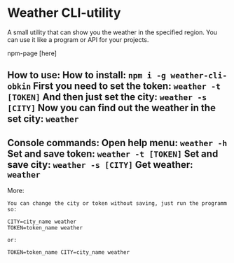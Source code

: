 # Weather CLI-utility

A small utility that can show you the weather in the specified region.
You can use it like a program or API for your projects.

npm-page [here]

How to use:
    How to install: `npm i -g weather-cli-obkin`
    First you need to set the token: `weather -t [TOKEN]`
    And then just set the city: `weather -s [CITY]`
    Now you can find out the weather in the set city: `weather`
---

Console commands:
    Open help menu: `weather -h`
    Set and save token: `weather -t [TOKEN]`
    Set and save city: `weather -s [CITY]`
    Get weather: `weather`
---

More:

    You can change the city or token without saving, just run the programm so: 

    CITY=city_name weather
    TOKEN=token_name weather

    or: 

    TOKEN=token_name CITY=city_name weather